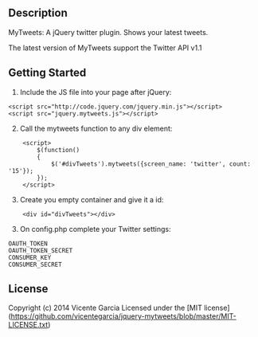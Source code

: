 ## Description

MyTweets: A jQuery twitter plugin. Shows your latest tweets.

The latest version of MyTweets support the Twitter API v1.1

## Getting Started

1. Include the JS file into your page after jQuery:
```
<script src="http://code.jquery.com/jquery.min.js"></script>
<script src="jquery.mytweets.js"></script>
```

2. Call the mytweets function to any div element:
```
	<script>
		$(function()
		{
			$('#divTweets').mytweets({screen_name: 'twitter', count: '15'});
		});
	</script>
```

3. Create you empty container and give it a id:
```
	<div id="divTweets"></div>
```

3. On config.php complete your Twitter settings:
```
OAUTH_TOKEN
OAUTH_TOKEN_SECRET
CONSUMER_KEY
CONSUMER_SECRET
```

## License
Copyright (c) 2014 Vicente Garcia Licensed under the [MIT license] (https://github.com/vicentegarcia/jquery-mytweets/blob/master/MIT-LICENSE.txt)